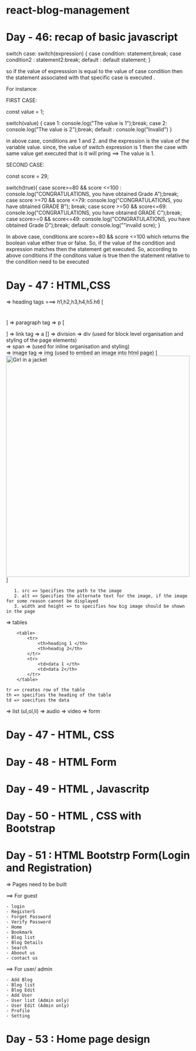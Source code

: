 # react-blog-management

# Day - 46: recap of basic javascript

switch case:
switch(expression)
{
case condition: statement;break;
case condition2 : statement2:break;
default : default statement;
}

so if the value of expresssion is equal to the value of case condition then the statement associated with that specific case is executed .

For instance:

FIRST CASE:

const value = 1;

switch(value)
{
case 1: console.log("The value is 1");break;
case 2: console.log("The value is 2");break;
default : console.log("Invalid")
}

in above case, conditions are 1 and 2. and the expression is the value of the variable value. since, the value of switch expression is 1 then the case with same value get executed that is it will pring ==> The value is 1.

SECOND CASE:

const score = 29;

switch(true){
case score>=80 && score <=100 : console.log("CONGRATULATIONS, you have obtained Grade A");break;
case score >=70 && score <=79: console.log("CONGRATULATIONS, you have obtained GRADE B"); break;
case score >=50 && score<=69: console.log("CONGRATULATIONS, you have obtained GRADE C");break;
case score>=0 && score<=49: console.log("CONGRATULATIONS, you have obtained Grade D");break;
default: console.log(""invalid scre);
}

In above case, conditions are score>=80 && score <=100 which returns the boolean value either true or false. So, if the value of the condition and expression matches then the statement get executed. So, according to above conditions if the conditons value is true then the statement relative to the condition need to be executed

# Day - 47 : HTML,CSS

=> heading tags ===> h1,h2,h3,h4,h5.h6 [<h1></h1>]
=> paragraph tag => p [<p></p>]
=> link tag => a [<a href="link where to redirect"></a>]
=> division => div (used for block level organisation and styling of the page elements) <div></div>
=> span => (used for inline organisation and styling) <div><spann></span></div>
=> image tag => img (used to embed an image into html page) [<img src="image.jpg" alt="Girl in a jacket" width="500" height="600">]

       1. src => Specifies the path to the image
       2. alt => Specifies the alternate text for the image, if the image for some reason cannot be displayed
       3. width and height => to specifies how big image should be shown in the page

=> tables

        <table>
            <tr>
                <th>heading 1 </th>
                <th>headig 2</th>
            </tr>
            <tr>
                <td>data 1 </th>
                <td>data 2</th>
            </tr>
        </table>

    tr => creates row of the table
    th => specifies the heading of the table
    td => soecifies the data

=> list (ul,ol,li)
=> audio
=> video
=> form

# Day - 47 - HTML, CSS

# Day - 48 - HTML Form

# Day - 49 - HTML , Javascritp

# Day - 50 - HTML , CSS with Bootstrap

# Day - 51 : HTML Bootstrp Form(Login and Registration)

=> Pages need to be built

==> For guest

    - login
    - RegisterS
    - Forget Password
    - Verify Password
    - Home
    - Bookmark
    - Blog list
    - Blog Details
    - Search
    - Aboout us
    - contact us

==> For user/ admin

    - Add Blog
    - Blog list
    - Blog Edit
    - Add User
    - User list (Admin only)
    - User Edit (Admin only)
    - Profile
    - Setting

# Day - 53 : Home page design
